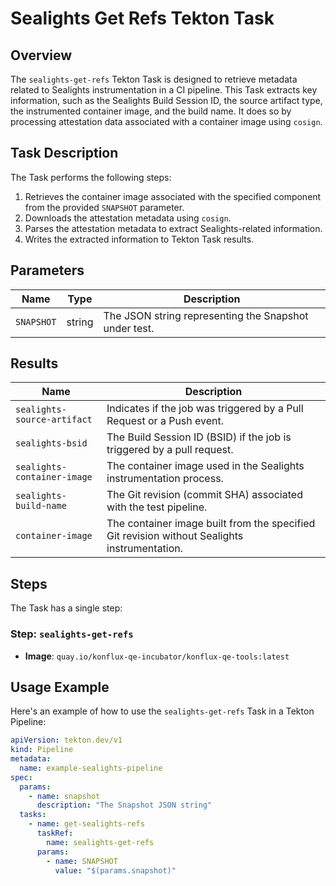 # Sealights Get Refs Tekton Task

## Overview

The `sealights-get-refs` Tekton Task is designed to retrieve metadata related to Sealights instrumentation in a CI pipeline. This Task extracts key information, such as the Sealights Build Session ID, the source artifact type, the instrumented container image, and the build name. It does so by processing attestation data associated with a container image using `cosign`.

## Task Description

The Task performs the following steps:
1. Retrieves the container image associated with the specified component from the provided `SNAPSHOT` parameter.
2. Downloads the attestation metadata using `cosign`.
3. Parses the attestation metadata to extract Sealights-related information.
4. Writes the extracted information to Tekton Task results.

## Parameters

| Name       | Type   | Description                                  |
|------------|--------|----------------------------------------------|
| `SNAPSHOT` | string | The JSON string representing the Snapshot under test. |

## Results

| Name                         | Description                                                                     |
|-------------------------------|---------------------------------------------------------------------------------|
| `sealights-source-artifact`  | Indicates if the job was triggered by a Pull Request or a Push event.          |
| `sealights-bsid`             | The Build Session ID (BSID) if the job is triggered by a pull request.         |
| `sealights-container-image`  | The container image used in the Sealights instrumentation process.             |
| `sealights-build-name`       | The Git revision (commit SHA) associated with the test pipeline.               |
| `container-image`            | The container image built from the specified Git revision without Sealights instrumentation. |

## Steps

The Task has a single step:

### Step: `sealights-get-refs`

- **Image**: `quay.io/konflux-qe-incubator/konflux-qe-tools:latest`

## Usage Example

Here's an example of how to use the `sealights-get-refs` Task in a Tekton Pipeline:

```yaml
apiVersion: tekton.dev/v1
kind: Pipeline
metadata:
  name: example-sealights-pipeline
spec:
  params:
    - name: snapshot
      description: "The Snapshot JSON string"
  tasks:
    - name: get-sealights-refs
      taskRef:
        name: sealights-get-refs
      params:
        - name: SNAPSHOT
          value: "$(params.snapshot)"
```
